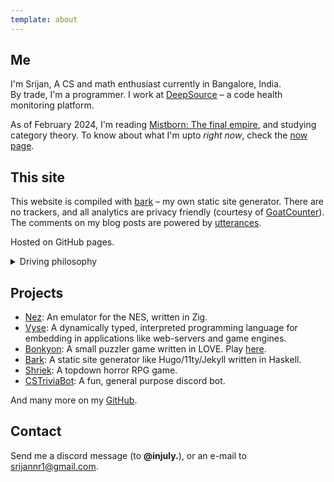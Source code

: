 ```yaml
---
template: about
---
```


## Me 

I'm Srijan, A CS and math enthusiast currently in Bangalore, India. <br>
By trade, I'm a programmer.
I work at [DeepSource](https://deepsource.com) – a code health monitoring platform. 

As of February 2024, I'm reading [Mistborn: The final empire](https://www.goodreads.com/en/book/show/34002132),
and studying category theory.
To know about what I'm upto *right now*, check the [now page](/now).

## This site

This website is compiled with <a href="https://github.com/srijan-paul/bark" target="_blank">bark</a> – my own static site generator.
There are no trackers, and all analytics are privacy friendly (courtesy of [GoatCounter](https://www.goatcounter.com)).
The comments on my blog posts are powered by [utterances](https://utteranc.es).

Hosted on GitHub pages.

<details>
  <summary> Driving philosophy </summary>

I *love* lightweight and performant websites.
I have a sincere appreciation for pages with intentful design, view-sourcable markup, and minimal runtime JS footprint.
No visual clutter, no clunky gimmicks that tear through the DOM, no third party cookies or trackers unless necessary.

This site is deliberately structured so that the page contents and URLs mirror the source.
At its core, all posts and logs are just a stack of files; and a bespoke SSG handles code generation. 
You can share the source files in a tarball, and the receiver can browse the whole thing in a text editor (even this collapsible section).
</details>


## Projects

- <a href="https://github.com/srijan-paul/nez" target="_blank">Nez</a>: An emulator for the NES, written in Zig.
- <a href="https://github.com/srijan-paul/snap" target="_blank">Vyse</a>: A dynamically typed, interpreted programming language for embedding in applications like web-servers and game engines.
- <a href="https://github.com/srijan-paul/bonkyon" target="_blank">Bonkyon</a>: A small puzzler game written in LOVE. Play <a href="https://injuly.itch.io/bonkyon" target="_blank">here</a>.
- <a href="https://github.com/srijan-paul/bark" target="_blank">Bark</a>: A static site generator like Hugo/11ty/Jekyll written in Haskell.
- <a href="https://github.com/srijan-paul/horror-game" target="_blank">Shriek</a>: A topdown horror RPG game.
- <a href="https://github.com/srijan-paul/CSTriviaBot" target="_blank">CSTriviaBot</a>: A fun, general purpose discord bot.

And many more on my [GitHub](https://github.com/srijan-paul).

## Contact

Send me a discord message (to **@injuly.**), or an e-mail to [srijannr1@gmail.com](mailto:srijannr1@gmail.com).
